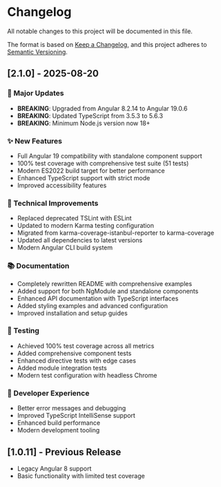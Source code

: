 # Changelog

All notable changes to this project will be documented in this file.

The format is based on [Keep a Changelog](https://keepachangelog.com/en/1.0.0/),
and this project adheres to [Semantic Versioning](https://semver.org/spec/v2.0.0.html).

## [2.1.0] - 2025-08-20

### 🚀 Major Updates
- **BREAKING**: Upgraded from Angular 8.2.14 to Angular 19.0.6
- **BREAKING**: Updated TypeScript from 3.5.3 to 5.6.3
- **BREAKING**: Minimum Node.js version now 18+

### ✨ New Features
- Full Angular 19 compatibility with standalone component support
- 100% test coverage with comprehensive test suite (51 tests)
- Modern ES2022 build target for better performance
- Enhanced TypeScript support with strict mode
- Improved accessibility features

### 🔧 Technical Improvements
- Replaced deprecated TSLint with ESLint
- Updated to modern Karma testing configuration
- Migrated from karma-coverage-istanbul-reporter to karma-coverage
- Updated all dependencies to latest versions
- Modern Angular CLI build system

### 📚 Documentation
- Completely rewritten README with comprehensive examples
- Added support for both NgModule and standalone components
- Enhanced API documentation with TypeScript interfaces
- Added styling examples and advanced configuration
- Improved installation and setup guides

### 🧪 Testing
- Achieved 100% test coverage across all metrics
- Added comprehensive component tests
- Enhanced directive tests with edge cases
- Added module integration tests
- Modern test configuration with headless Chrome

### 🎨 Developer Experience
- Better error messages and debugging
- Improved TypeScript IntelliSense support
- Enhanced build performance
- Modern development tooling

## [1.0.11] - Previous Release
- Legacy Angular 8 support
- Basic functionality with limited test coverage
